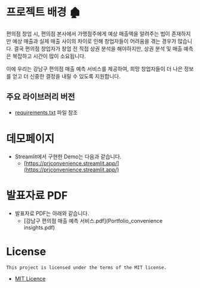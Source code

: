 # 프로젝트 배경 🏚️
편의점 창업 시, 편의점 본사에서 가맹점주에게 예상 매출액을 알려주는 법이 존재하지만 예상 매출과 실제 매출 사이의 차이로 인해 창업자들이 어려움을 겪는 경우가 많습니다. 결국 편의점 창업자가 창업 전 직접 상권 분석을 해야하지만, 상권 분석 및 매출 예측은 복잡하고 시간이 많이 소요됩니다.

이에 우리는 강남구 편의점 매출 예측 서비스를 제공하여, 희망 창업자들이 더 나은 정보를 얻고 더 신중한 결정을 내릴 수 있도록 지원합니다.

## 주요 라이브러리 버전
  + [requirements.txt](requirements.txt) 파일 참조

# 데모페이지
- Streamlit에서 구현한 Demo는 다음과 같습니다.
  + [https://prjconvenience.streamlit.app/](https://prjconvenience.streamlit.app/)

# 발표자료 PDF
- 발표자료 PDF는 아래와 같습니다.
  + [강남구 편의점 매출 예측 서비스.pdf](Portfolio_convenience insights.pdf)

# License
`This project is licensed under the terms of the MIT license.`
- [MIT Licence](LICENSE) 
